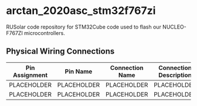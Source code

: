 # arctan_2020asc_stm32f767zi

RUSolar code repository for STM32Cube code used to flash our NUCLEO-F767ZI microcontrollers.

## Physical Wiring Connections

| Pin Assignment | Pin Name | Connection Name | Connection Description |
| --- | --- | --- | --- |
| PLACEHOLDER | PLACEHOLDER | PLACEHOLDER | PLACEHOLDER |
| PLACEHOLDER | PLACEHOLDER | PLACEHOLDER | PLACEHOLDER |

